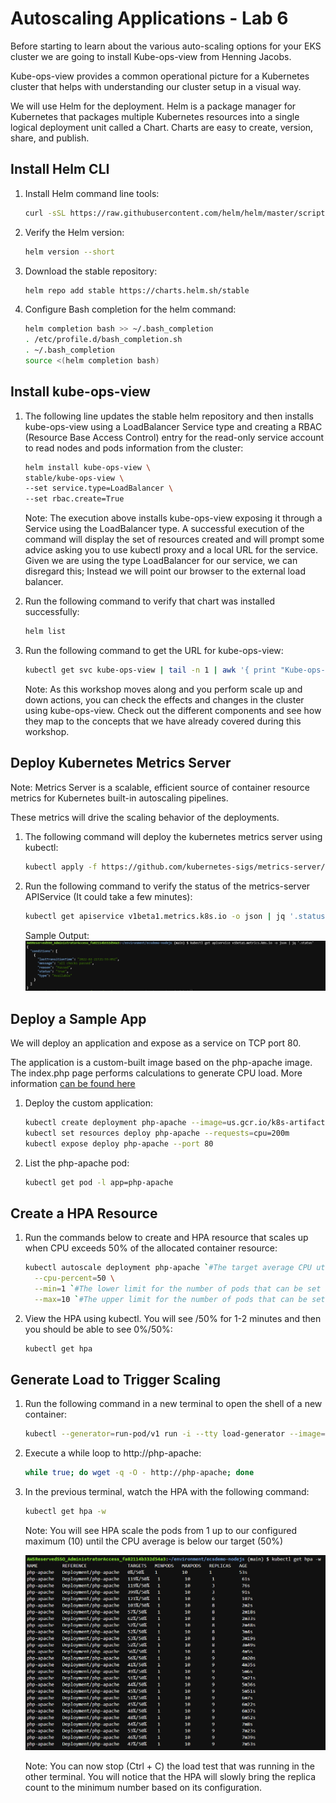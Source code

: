 # Autoscaling Applications - Lab 6

Before starting to learn about the various auto-scaling options for your EKS cluster we are going to install Kube-ops-view from Henning Jacobs.

Kube-ops-view provides a common operational picture for a Kubernetes cluster that helps with understanding our cluster setup in a visual way.

We will use Helm for the deployment. Helm is a package manager for Kubernetes that packages multiple Kubernetes resources into a single logical deployment unit called a Chart. Charts are easy to create, version, share, and publish.

## Install Helm CLI

1. Install Helm command line tools:

    ```bash
    curl -sSL https://raw.githubusercontent.com/helm/helm/master/scripts/get-helm-3 | bash
    ```
2. Verify the Helm version:

    ```bash
    helm version --short
    ```
3. Download the stable repository:

    ```bash
    helm repo add stable https://charts.helm.sh/stable
    ```

4. Configure Bash completion for the helm command:

    ```bash
    helm completion bash >> ~/.bash_completion
    . /etc/profile.d/bash_completion.sh
    . ~/.bash_completion
    source <(helm completion bash)
    ```

## Install kube-ops-view 

1. The following line updates the stable helm repository and then installs kube-ops-view using a LoadBalancer Service type and creating a RBAC (Resource Base Access Control) entry for the read-only service account to read nodes and pods information from the cluster:

    ```bash
    helm install kube-ops-view \
    stable/kube-ops-view \
    --set service.type=LoadBalancer \
    --set rbac.create=True
    ```
    Note: The execution above installs kube-ops-view exposing it through a Service using the LoadBalancer type. A successful execution of the command will display the set of resources created and will prompt some advice asking you to use kubectl proxy and a local URL for the service. Given we are using the type LoadBalancer for our service, we can disregard this; Instead we will point our browser to the external load balancer.

2. Run the following command to verify that chart was installed successfully:

    ```bash
    helm list
    ```
3. Run the following command to get the URL for kube-ops-view:

    ```bash
    kubectl get svc kube-ops-view | tail -n 1 | awk '{ print "Kube-ops-view URL = http://"$4 }'
    ```
    Note: As this workshop moves along and you perform scale up and down actions, you can check the effects and changes in the cluster using kube-ops-view. Check out the different components and see how they map to the concepts that we have already covered during this workshop.

## Deploy Kubernetes Metrics Server

Note: Metrics Server is a scalable, efficient source of container resource metrics for Kubernetes built-in autoscaling pipelines.

These metrics will drive the scaling behavior of the deployments.

1. The following command will deploy the kubernetes metrics server using kubectl:

    ```bash
    kubectl apply -f https://github.com/kubernetes-sigs/metrics-server/releases/download/v0.5.0/components.yaml
    ```
2. Run the following command to verify the status of the metrics-server APIService (It could take a few minutes):

    ```bash
    kubectl get apiservice v1beta1.metrics.k8s.io -o json | jq '.status'
    ```
    Sample Output:
    ![role-1](./images/role-1.png)

## Deploy a Sample App

We will deploy an application and expose as a service on TCP port 80.

The application is a custom-built image based on the php-apache image. The index.php page performs calculations to generate CPU load. More information [can be found here](https://kubernetes.io/docs/tasks/run-application/horizontal-pod-autoscale-walkthrough/#run-expose-php-apache-server)

1. Deploy the custom application:

    ```bash
    kubectl create deployment php-apache --image=us.gcr.io/k8s-artifacts-prod/hpa-example
    kubectl set resources deploy php-apache --requests=cpu=200m
    kubectl expose deploy php-apache --port 80
    ```
2. List the php-apache pod:

    ```bash
    kubectl get pod -l app=php-apache
    ```

## Create a HPA Resource

1. Run the commands below to create and HPA resource that scales up when CPU exceeds 50% of the allocated container resource:

    ```bash
    kubectl autoscale deployment php-apache `#The target average CPU utilization` \
      --cpu-percent=50 \
      --min=1 `#The lower limit for the number of pods that can be set by the autoscaler` \
      --max=10 `#The upper limit for the number of pods that can be set by the autoscaler`
    ```
2. View the HPA using kubectl. You will see <unknown>/50% for 1-2 minutes and then you should be able to see 0%/50%:

    ```bash
    kubectl get hpa
    ```
## Generate Load to Trigger Scaling

1. Run the following command in a new terminal to open the shell of a new container:

    ```bash
    kubectl --generator=run-pod/v1 run -i --tty load-generator --image=busybox /bin/sh
    ```
2. Execute a while loop to http://php-apache:

    ```bash
    while true; do wget -q -O - http://php-apache; done
    ```    
3. In the previous terminal, watch the HPA with the following command:

    ```bash
    kubectl get hpa -w
    ```   
    Note: You will see HPA scale the pods from 1 up to our configured maximum (10) until the CPU average is below our target (50%)

    ![role-2](./images/role-2.png)

    Note: You can now stop (Ctrl + C) the load test that was running in the other terminal. You will notice that the HPA will slowly bring the replica count to the minimum number based on its configuration. 
